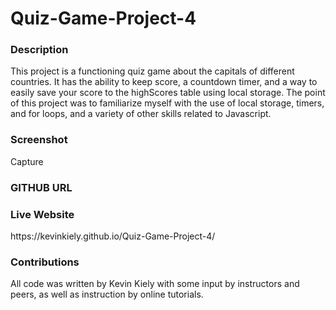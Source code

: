 <h1>Quiz-Game-Project-4</h1>

<h3>Description</h3>
This project is a functioning quiz game about the capitals of different countries. It has the ability to keep score, a countdown timer, and a way to easily save your score to the highScores table using local storage. The point of this project was to familiarize myself with the use of local storage, timers, and for loops, and a variety of other skills related to Javascript.

<h3>Screenshot</h3>
Capture

<h3>GITHUB URL</h3>


<h3>Live Website</h3>
https://kevinkiely.github.io/Quiz-Game-Project-4/

<h3>Contributions</h3>
All code was written by Kevin Kiely with some input by instructors and peers, as well as instruction by online tutorials.
